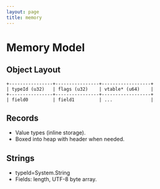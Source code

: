 ```yaml
---
layout: page
title: memory
---
```

# Memory Model

## Object Layout
```
+----------------+----------------+------------------+
| typeId (u32)   | flags (u32)    | vtable* (u64)    |
+----------------+----------------+------------------+
| field0         | field1         | ...              |
```

## Records
- Value types (inline storage).
- Boxed into heap with header when needed.

## Strings
- typeId=System.String
- Fields: length, UTF-8 byte array.

